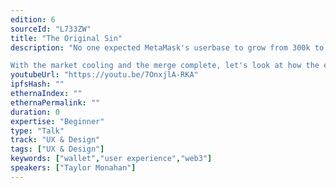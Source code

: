 ```yaml
---
edition: 6
sourceId: "L733ZW"
title: "The Original Sin"
description: "No one expected MetaMask's userbase to grow from 300k to over 30 million during this last bull run. It was an incredibly optimistic time filled with boundless creativity but it was also a chaotic time that led to many having a negative experience with web3.

With the market cooling and the merge complete, let's look at how the early choices at the protocol layer shaped the user experience today and identify what's worth changing for the user experience tomorrow."
youtubeUrl: "https://youtu.be/7OnxjlA-RKA"
ipfsHash: ""
ethernaIndex: ""
ethernaPermalink: ""
duration: 0
expertise: "Beginner"
type: "Talk"
track: "UX & Design"
tags: ["UX & Design"]
keywords: ["wallet","user experience","web3"]
speakers: ["Taylor Monahan"]
---
```

